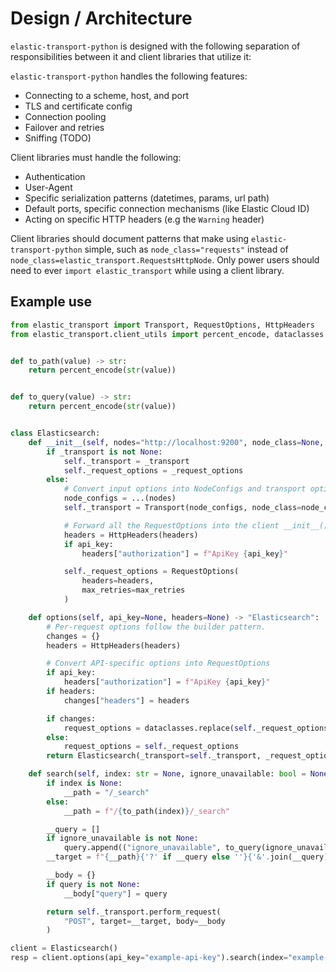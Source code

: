 # Design / Architecture

`elastic-transport-python` is designed with the following
separation of responsibilities between it and
client libraries that utilize it:

`elastic-transport-python` handles the following features:
- Connecting to a scheme, host, and port
- TLS and certificate config
- Connection pooling
- Failover and retries
- Sniffing (TODO)

Client libraries must handle the following:
- Authentication
- User-Agent
- Specific serialization patterns (datetimes, params, url path)
- Default ports, specific connection mechanisms (like Elastic Cloud ID)
- Acting on specific HTTP headers (e.g the `Warning` header)

Client libraries should document patterns that make
using `elastic-transport-python` simple, such as `node_class="requests"`
instead of `node_class=elastic_transport.RequestsHttpNode`.
Only power users should need to ever `import elastic_transport` while
using a client library.

## Example use

```python
from elastic_transport import Transport, RequestOptions, HttpHeaders
from elastic_transport.client_utils import percent_encode, dataclasses


def to_path(value) -> str:
    return percent_encode(str(value))


def to_query(value) -> str:
    return percent_encode(str(value))


class Elasticsearch:
    def __init__(self, nodes="http://localhost:9200", node_class=None, headers=None, api_key=None, max_retries=None, _transport=None, _request_options=None):
        if _transport is not None:
            self._transport = _transport
            self._request_options = _request_options
        else:
            # Convert input options into NodeConfigs and transport options
            node_configs = ...(nodes)
            self._transport = Transport(node_configs, node_class=node_class)

            # Forward all the RequestOptions into the client __init__().
            headers = HttpHeaders(headers)
            if api_key:
                headers["authorization"] = f"ApiKey {api_key}"

            self._request_options = RequestOptions(
                headers=headers,
                max_retries=max_retries
            )

    def options(self, api_key=None, headers=None) -> "Elasticsearch":
        # Per-request options follow the builder pattern.
        changes = {}
        headers = HttpHeaders(headers)

        # Convert API-specific options into RequestOptions
        if api_key:
            headers["authorization"] = f"ApiKey {api_key}"
        if headers:
            changes["headers"] = headers

        if changes:
            request_options = dataclasses.replace(self._request_options, **changes)
        else:
            request_options = self._request_options
        return Elasticsearch(_transport=self._transport, _request_options=request_options)

    def search(self, index: str = None, ignore_unavailable: bool = None, query=None):
        if index is None:
            __path = "/_search"
        else:
            __path = f"/{to_path(index)}/_search"

        __query = []
        if ignore_unavailable is not None:
            query.append(("ignore_unavailable", to_query(ignore_unavailable)))
        __target = f"{__path}{'?' if __query else ''}{'&'.join(__query)}"

        __body = {}
        if query is not None:
            __body["query"] = query

        return self._transport.perform_request(
            "POST", target=__target, body=__body
        )

client = Elasticsearch()
resp = client.options(api_key="example-api-key").search(index="example-index", query={"match_all": {}})
```
